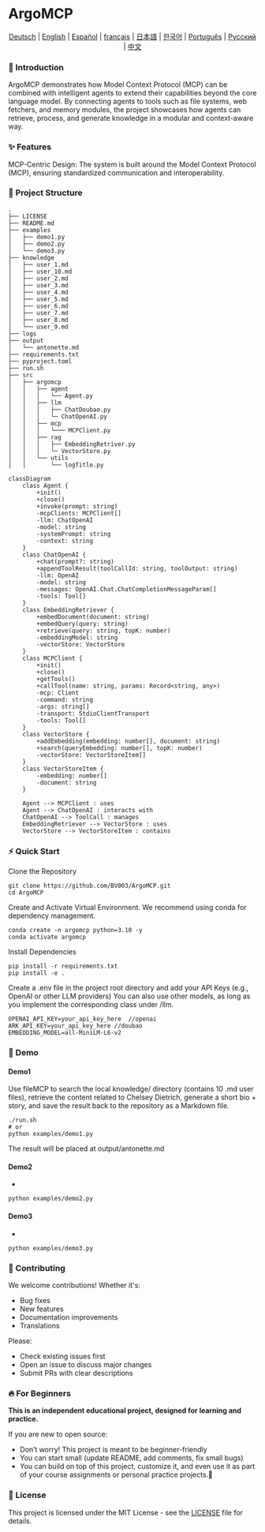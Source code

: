 # ArgoMCP

<div align="center">

<!-- Keep these links. Translations will automatically update with the README. -->
[Deutsch](https://zdoc.app/de/BV003/ArgoMCP) | 
[English](https://zdoc.app/en/BV003/ArgoMCP) | 
[Español](https://zdoc.app/es/BV003/ArgoMCP) | 
[français](https://zdoc.app/fr/BV003/ArgoMCP) | 
[日本語](https://zdoc.app/ja/BV003/ArgoMCP) | 
[한국어](https://zdoc.app/ko/BV003/ArgoMCP) | 
[Português](https://zdoc.app/pt/BV003/ArgoMCP) | 
[Русский](https://zdoc.app/ru/BV003/ArgoMCP) | 
[中文](https://zdoc.app/zh/BV003/ArgoMCP)

</div>


### 🚀 Introduction

ArgoMCP demonstrates how Model Context Protocol (MCP) can be combined with intelligent agents to extend their capabilities beyond the core language model. By connecting agents to tools such as file systems, web fetchers, and memory modules, the project showcases how agents can retrieve, process, and generate knowledge in a modular and context-aware way.


### ✨ Features

MCP-Centric Design: The system is built around the Model Context Protocol (MCP), ensuring standardized communication and interoperability.


### 📂 Project Structure

```
.
├── LICENSE
├── README.md
├── examples
│   ├── demo1.py
│   ├── demo2.py
│   └── demo3.py
├── knowledge
│   ├── user_1.md
│   ├── user_10.md
│   ├── user_2.md
│   ├── user_3.md
│   ├── user_4.md
│   ├── user_5.md
│   ├── user_6.md
│   ├── user_7.md
│   ├── user_8.md
│   └── user_9.md
├── logs
├── output
│   └── antonette.md
├── requirements.txt
├── pyproject.toml
├── run.sh
├── src
│   ├── argomcp
│   │   ├── agent
│   │   │   └── Agent.py
│   │   ├── llm
│   │   │   ├── ChatDoubao.py
│   │   │   └─ ChatOpenAI.py
│   │   ├── mcp
│   │   │   └─── MCPClient.py
│   │   ├── rag
│   │   │   ├── EmbeddingRetriver.py
│   │   │   └─ VectorStore.py
│   │   └── utils
│   │       └── logTitle.py
```

```mermaid
classDiagram
    class Agent {
        +init()
        +close()
        +invoke(prompt: string)
        -mcpClients: MCPClient[]
        -llm: ChatOpenAI
        -model: string
        -systemPrompt: string
        -context: string
    }
    class ChatOpenAI {
        +chat(prompt?: string)
        +appendToolResult(toolCallId: string, toolOutput: string)
        -llm: OpenAI
        -model: string
        -messages: OpenAI.Chat.ChatCompletionMessageParam[]
        -tools: Tool[]
    }
    class EmbeddingRetriever {
        +embedDocument(document: string)
        +embedQuery(query: string)
        +retrieve(query: string, topK: number)
        -embeddingModel: string
        -vectorStore: VectorStore
    }
    class MCPClient {
        +init()
        +close()
        +getTools()
        +callTool(name: string, params: Record<string, any>)
        -mcp: Client
        -command: string
        -args: string[]
        -transport: StdioClientTransport
        -tools: Tool[]
    }
    class VectorStore {
        +addEmbedding(embedding: number[], document: string)
        +search(queryEmbedding: number[], topK: number)
        -vectorStore: VectorStoreItem[]
    }
    class VectorStoreItem {
        -embedding: number[]
        -document: string
    }

    Agent --> MCPClient : uses
    Agent --> ChatOpenAI : interacts with
    ChatOpenAI --> ToolCall : manages
    EmbeddingRetriever --> VectorStore : uses
    VectorStore --> VectorStoreItem : contains
```

### ⚡ Quick Start
Clone the Repository
```
git clone https://github.com/BV003/ArgoMCP.git
cd ArgoMCP
```
Create and Activate Virtual Environment. We recommend using conda for dependency management.
```
conda create -n argomcp python=3.10 -y
conda activate argomcp
```
Install Dependencies
```
pip install -r requirements.txt
pip install -e .
```
Create a .env file in the project root directory and add your API Keys (e.g., OpenAI or other LLM providers) You can also use other models, as long as you implement the corresponding class under /llm.
```
OPENAI_API_KEY=your_api_key_here  //openai
ARK_API_KEY=your_api_key_here //doubao
EMBEDDING_MODEL=all-MiniLM-L6-v2
```


### 🧪 Demo
#### Demo1

Use fileMCP to search the local knowledge/ directory (contains 10 .md user files), retrieve the content related to Chelsey Dietrich, generate a short bio + story, and save the result back to the repository as a Markdown file.

```
./run.sh
# or
python examples/demo1.py
```

The result will be placed at output/antonette.md

#### Demo2
- 
```
python examples/demo2.py
```

#### Demo3
- 

```
python examples/demo3.py
```
### 🤝 Contributing

We welcome contributions! Whether it's:

- Bug fixes
- New features
- Documentation improvements
- Translations

Please:  
- Check existing issues first  
- Open an issue to discuss major changes  
- Submit PRs with clear descriptions  



### 🔥 For Beginners

**This is an independent educational project, designed for learning and practice.**

If you are new to open source:
- Don’t worry! This project is meant to be beginner-friendly 
- You can start small (update README, add comments, fix small bugs) 
- You can build on top of this project, customize it, and even use it as part of your course assignments or personal practice projects.🤪


### 🎉 License
This project is licensed under the MIT License - see the [LICENSE](LICENSE) file for details.
